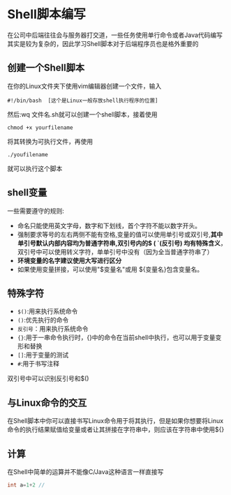 # Shell脚本编写

在公司中后端往往会与服务器打交道，一些任务使用单行命令或者Java代码编写其实是较为复杂的，因此学习Shell脚本对于后端程序员也是格外重要的

## 创建一个Shell脚本

在你的Linux文件夹下使用vim编辑器创建一个文件，输入

```shell
#!/bin/bash  [这个是Linux一般存放shell执行程序的位置]
```

然后:wq 文件名.sh就可以创建一个shell脚本，接着使用

```shell
chmod +x yourfilename
```

将其转换为可执行文件，再使用

```shell
./youfilename
```

就可以执行这个脚本

## shell变量

一些需要遵守的规则:

- 命名只能使用英文字母，数字和下划线，首个字符不能以数字开头。
- 强制要求等号的左右两侧不能有空格,变量的值可以使用单引号或双引号,**其中单引号默认内部内容均为普通字符串,双引号内的$ ( \`(反引号) 均有特殊含义**，双引号中可以使用转义字符，单单引号中没有（因为全当普通字符串了）
- **环境变量的名字建议使用大写进行区分**
- 如果使用变量拼接，可以使用"$变量名"或用 ${变量名}包含变量名。

## 特殊字符

- `$()`:用来执行系统命令
- `()`:优先执行的命令
- `反引号`：用来执行系统命令
- `{}`:用于一串命令执行时，{}中的命令在当前shell中执行，也可以用于变量变形和替换
- `[]`:用于变量的测试
- `#`:用于书写注释

双引号中可以识别反引号和$()

## 与Linux命令的交互

在Shell脚本中你可以直接书写Linux命令用于将其执行，但是如果你想要将Linux命令的执行结果赋值给变量或者让其拼接在字符串中，则应该在字符串中使用${}

## 计算

在Shell中简单的运算并不能像C/Java这种语言一样直接写

```c
int a=1+2 //
```



